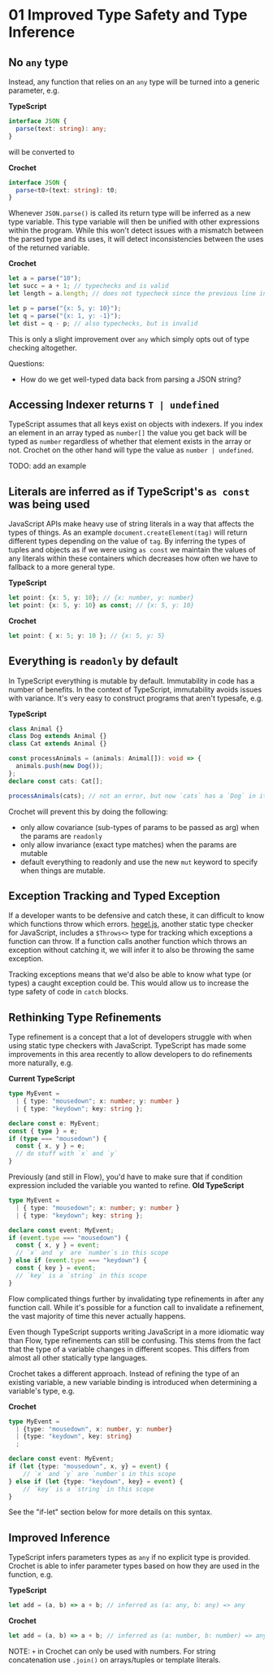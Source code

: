 # 01 Improved Type Safety and Type Inference

## No `any` type

Instead, any function that relies on an `any` type will be turned into a generic
parameter, e.g.

**TypeScript**

```typescript
interface JSON {
  parse(text: string): any;
}
```

will be converted to

**Crochet**

```typescript
interface JSON {
  parse<t0>(text: string): t0;
}
```

Whenever `JSON.parse()` is called its return type will be inferred as a new type
variable. This type variable will then be unified with other expressions within
the program. While this won't detect issues with a mismatch between the parsed
type and its uses, it will detect inconsistencies between the uses of the
returned variable.

**Crochet**

```typescript
let a = parse("10");
let succ = a + 1; // typechecks and is valid
let length = a.length; // does not typecheck since the previous line inferred `a` as a number

let p = parse("{x: 5, y: 10}");
let q = parse("{x: 1, y: -1}");
let dist = q - p; // also typechecks, but is invalid
```

This is only a slight improvement over `any` which simply
opts out of type checking altogether.

Questions:

- How do we get well-typed data back from parsing a JSON string?

## Accessing Indexer returns `T | undefined`

TypeScript assumes that all keys exist on objects with indexers. If you index an
element in an array typed as `number[]` the value you get back will be typed as
`number` regardless of whether that element exists in the array or not. Crochet
on the other hand will type the value as `number | undefined`.

TODO: add an example

## Literals are inferred as if TypeScript's `as const` was being used

JavaScript APIs make heavy use of string literals in a way that affects the
types of things. As an example `document.createElement(tag)` will return
different types depending on the value of `tag`. By inferring the types of
tuples and objects as if we were using `as const` we maintain the values of any
literals within these containers which decreases how often we have to fallback
to a more general type.

**TypeScript**

```typescript
let point: {x: 5, y: 10}; // {x: number, y: number}
let point: {x: 5, y: 10} as const; // {x: 5, y: 10}
```

**Crochet**

```typescript
let point: { x: 5; y: 10 }; // {x: 5, y: 5}
```

## Everything is `readonly` by default

In TypeScript everything is mutable by default. Immutability in code has a
number of benefits. In the context of TypeScript, immutability avoids issues
with variance. It's very easy to construct programs that aren't typesafe, e.g.

**TypeScript**

```typescript
class Animal {}
class Dog extends Animal {}
class Cat extends Animal {}

const processAnimals = (animals: Animal[]): void => {
  animals.push(new Dog());
};
declare const cats: Cat[];

processAnimals(cats); // not an error, but now `cats` has a `Dog` in it
```

Crochet will prevent this by doing the following:

- only allow covariance (sub-types of params to be passed as arg) when the
  params are `readonly`
- only allow invariance (exact type matches) when the params are mutable
- default everything to readonly and use the new `mut` keyword to specify
  when things are mutable.

## Exception Tracking and Typed Exception

If a developer wants to be defensive and catch these, it can difficult to know
which functions throw which errors. [hegel.js](https://hegel.js.org), another
static type checker for JavaScript, includes a `$Throws<>` type for tracking
which exceptions a function can throw. If a function calls another function
which throws an exception without catching it, we will infer it to also be
throwing the same exception.

Tracking exceptions means that we'd also be able to know what type (or types) a
caught exception could be. This would allow us to increase the type safety of
code in `catch` blocks.

## Rethinking Type Refinements

Type refinement is a concept that a lot of developers struggle with when using
static type checkers with JavaScript. TypeScript has made some improvements in
this area recently to allow developers to do refinements more naturally, e.g.

**Current TypeScript**

```typescript
type MyEvent =
  | { type: "mousedown"; x: number; y: number }
  | { type: "keydown"; key: string };

declare const e: MyEvent;
const { type } = e;
if (type === "mousedown") {
  const { x, y } = e;
  // do stuff with `x` and `y`
}
```

Previously (and still in Flow), you'd have to make sure that if condition
expression included the variable you wanted to refine. **Old TypeScript**

```typescript
type MyEvent =
  | { type: "mousedown"; x: number; y: number }
  | { type: "keydown"; key: string };

declare const event: MyEvent;
if (event.type === "mousedown") {
  const { x, y } = event;
  // `x` and `y` are `number`s in this scope
} else if (event.type === "keydown") {
  const { key } = event;
  // `key` is a `string` in this scope
}
```

Flow complicated things further by invalidating type refinements in after any
function call. While it's possible for a function call to invalidate a
refinement, the vast majority of time this never actually happens.

Even though TypeScript supports writing JavaScript in a more idiomatic way than
Flow, type refinements can still be confusing. This stems from the fact that the
type of a variable changes in different scopes. This differs from almost all
other statically type languages.

Crochet takes a different approach. Instead of refining the type of an existing
variable, a new variable binding is introduced when determining a variable's
type, e.g.

**Crochet**

```typescript
type MyEvent =
  | {type: "mousedown", x: number, y: number}
  | {type: "keydown", key: string}
  ;

declare const event: MyEvent;
if (let {type: "mousedown", x, y} = event) {
    // `x` and `y` are `number`s in this scope
} else if (let {type: "keydown", key} = event) {
    // `key` is a `string` in this scope
}
```

See the "if-let" section below for more details on this syntax.

## Improved Inference

TypeScript infers parameters types as `any` if no explicit type is provided.
Crochet is able to infer parameter types based on how they are used in the
function, e.g.

**TypeScript**

```typescript
let add = (a, b) => a + b; // inferred as (a: any, b: any) => any
```

**Crochet**

```typescript
let add = (a, b) => a + b; // inferred as (a: number, b: number) => any
```

NOTE: `+` in Crochet can only be used with numbers. For string concatenation use
`.join()` on arrays/tuples or template literals.
